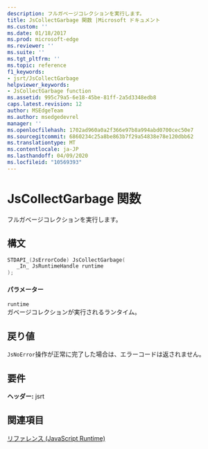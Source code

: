 ```yaml
---
description: フルガベージコレクションを実行します。
title: JsCollectGarbage 関数 |Microsoft ドキュメント
ms.custom: ''
ms.date: 01/18/2017
ms.prod: microsoft-edge
ms.reviewer: ''
ms.suite: ''
ms.tgt_pltfrm: ''
ms.topic: reference
f1_keywords:
- jsrt/JsCollectGarbage
helpviewer_keywords:
- JsCollectGarbage function
ms.assetid: 995c79a5-6e18-45be-81ff-2a5d3348edb8
caps.latest.revision: 12
author: MSEdgeTeam
ms.author: msedgedevrel
manager: ''
ms.openlocfilehash: 1702ad960a0a2f366e97b8a994abd0700cec50e7
ms.sourcegitcommit: 6860234c25a8be863b7f29a54838e78e120dbb62
ms.translationtype: MT
ms.contentlocale: ja-JP
ms.lasthandoff: 04/09/2020
ms.locfileid: "10569393"
---
```

# JsCollectGarbage 関数
フルガベージコレクションを実行します。  
  
## 構文  
  
```cpp  
STDAPI_(JsErrorCode) JsCollectGarbage(  
   _In_ JsRuntimeHandle runtime  
);  
```  
  
#### パラメーター  
 `runtime`  
 ガベージコレクションが実行されるランタイム。  
  
## 戻り値  
 `JsNoError`操作が正常に完了した場合は、エラーコードは返されません。  
  
## 要件  
 **ヘッダー:** jsrt  
  
## 関連項目  
 [リファレンス (JavaScript Runtime)](../chakra-hosting/reference-javascript-runtime.md)